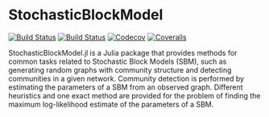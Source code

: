 # StochasticBlockModel

[![Build Status](https://travis-ci.com/BSAraujo/StochasticBlockModel.jl.svg?branch=master)](https://travis-ci.com/BSAraujo/StochasticBlockModel.jl)
[![Build Status](https://ci.appveyor.com/api/projects/status/github/BSAraujo/StochasticBlockModel.jl?svg=true)](https://ci.appveyor.com/project/BSAraujo/StochasticBlockModel-jl)
[![Codecov](https://codecov.io/gh/BSAraujo/StochasticBlockModel.jl/branch/master/graph/badge.svg)](https://codecov.io/gh/BSAraujo/StochasticBlockModel.jl)
[![Coveralls](https://coveralls.io/repos/github/BSAraujo/StochasticBlockModel.jl/badge.svg?branch=master)](https://coveralls.io/github/BSAraujo/StochasticBlockModel.jl?branch=master)


StochasticBlockModel.jl is a Julia package that provides methods for common tasks related to Stochastic Block Models (SBM), such as generating random graphs with community structure and detecting communities in a given network. Community detection is performed by estimating the parameters of a SBM from an observed graph. Different heuristics and one exact method are provided for the problem of finding the maximum log-likelihood estimate of the parameters of a SBM.
